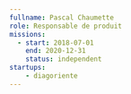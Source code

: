 ```yaml
---
fullname: Pascal Chaumette
role: Responsable de produit
missions:
  - start: 2018-07-01
    end: 2020-12-31
    status: independent
startups:
    - diagoriente
---
```

